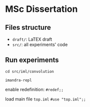 # MSc Dissertation

## Files structure

* `draft/`: LaTEX draft
* `src/`:  all experiments' code

## Run experiments

`cd src/iml/convolution`

`imandra-repl`

enable redefinition:
`#redef;;`

load main file `top.iml`
`#use "top.iml";;`